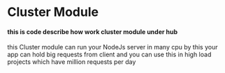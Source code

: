 # Cluster Module 

#### this is code describe how work cluster module under hub
this Cluster module can run your NodeJs server in many cpu by this your app
can hold big requests from client and you can use this in high load projects 
which have million requests per day
